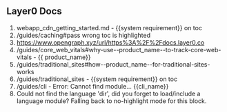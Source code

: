## Layer0 Docs

1. webapp_cdn_getting_started.md - {{system requirement}} on toc
2. /guides/caching#pass wrong toc is highlighted
3. https://www.opengraph.xyz/url/https%3A%2F%2Fdocs.layer0.co
4. /guides/core_web_vitals#why-use--product_name--to-track-core-web-vitals - {{ product_name}}
5. /guides/traditional_sites#how--product_name--for-traditional-sites-works
6. /guides/traditional_sites - {{system requirement}} on toc
7. /guides/cli - Error: Cannot find module... {{cli_name}}
8.  Could not find the language 'dir', did you forget to load/include a language module?
		Falling back to no-highlight mode for this block. <code class="language-dir custom-scrollbar">